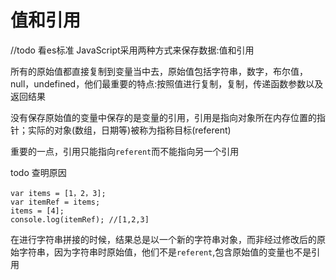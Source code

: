 # 值和引用
//todo 看es标准
JavaScript采用两种方式来保存数据:值和引用

所有的原始值都直接复制到变量当中去，原始值包括字符串，数字，布尔值，null，undefined，他们最重要的特点:按照值进行复制，复制，传递函数参数以及返回结果

没有保存原始值的变量中保存的是变量的引用，引用是指向对象所在内存位置的指针；实际的对象(数组，日期等)被称为指称目标(referent)

重要的一点，引用只能指向`referent`而不能指向另一个引用

todo 查明原因

```
var items = [1，2，3];
var itemRef = items;
items = [4];
console.log(itemRef); //[1,2,3]
```

在进行字符串拼接的时候，结果总是以一个新的字符串对象，而非经过修改后的原始字符串，因为字符串时原始值，他们不是`referent`,包含原始值的变量也不是引用




